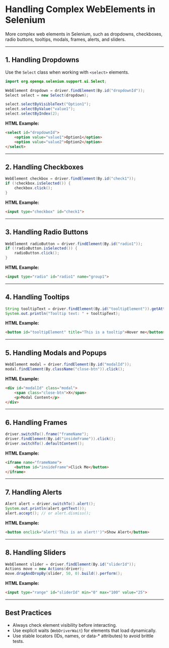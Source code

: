 # Handling Complex WebElements in Selenium

More complex web elements in Selenium, such as dropdowns, checkboxes, radio buttons, tooltips, modals, frames, alerts, and sliders.

---

## 1. Handling Dropdowns

Use the `Select` class when working with `<select>` elements.

```java
import org.openqa.selenium.support.ui.Select;

WebElement dropdown = driver.findElement(By.id("dropdownId"));
Select select = new Select(dropdown);

select.selectByVisibleText("Option1");
select.selectByValue("value1");
select.selectByIndex(2);
```

**HTML Example:**
```html
<select id="dropdownId">
    <option value="value1">Option1</option>
    <option value="value2">Option2</option>
</select>
```

---

## 2. Handling Checkboxes

```java
WebElement checkbox = driver.findElement(By.id("check1"));
if (!checkbox.isSelected()) {
    checkbox.click();
}
```

**HTML Example:**
```html
<input type="checkbox" id="check1">
```

---

## 3. Handling Radio Buttons

```java
WebElement radioButton = driver.findElement(By.id("radio1"));
if (!radioButton.isSelected()) {
    radioButton.click();
}
```

**HTML Example:**
```html
<input type="radio" id="radio1" name="group1">
```

---

## 4. Handling Tooltips

```java
String tooltipText = driver.findElement(By.id("tooltipElement")).getAttribute("title");
System.out.println("Tooltip text: " + tooltipText);
```

**HTML Example:**
```html
<button id="tooltipElement" title="This is a tooltip">Hover me</button>
```

---

## 5. Handling Modals and Popups

```java
WebElement modal = driver.findElement(By.id("modalId"));
modal.findElement(By.className("close-btn")).click();
```

**HTML Example:**
```html
<div id="modalId" class="modal">
    <span class="close-btn">X</span>
    <p>Modal Content</p>
</div>
```

---

## 6. Handling Frames

```java
driver.switchTo().frame("frameName");
driver.findElement(By.id("insideFrame")).click();
driver.switchTo().defaultContent();
```

**HTML Example:**
```html
<iframe name="frameName">
    <button id="insideFrame">Click Me</button>
</iframe>
```

---

## 7. Handling Alerts

```java
Alert alert = driver.switchTo().alert();
System.out.println(alert.getText());
alert.accept(); // or alert.dismiss();
```

**HTML Example:**
```html
<button onclick="alert('This is an alert!')">Show Alert</button>
```

---

## 8. Handling Sliders

```java
WebElement slider = driver.findElement(By.id("sliderId"));
Actions move = new Actions(driver);
move.dragAndDropBy(slider, 50, 0).build().perform();
```

**HTML Example:**
```html
<input type="range" id="sliderId" min="0" max="100" value="25">
```

---

## Best Practices

- Always check element visibility before interacting.
- Use explicit waits (`WebDriverWait`) for elements that load dynamically.
- Use stable locators (IDs, names, or data-* attributes) to avoid brittle tests.


